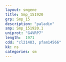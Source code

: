 ```yaml
---
layout: smgene
title: Smp_151920
grp: Smp_15
description: "paladin"
smp: Smp_151920.1
uniprot: "G4VRP7"
length:  1971
cdd: "cl21483, pfam14566"
kk: ns
categories: sm
---
```

